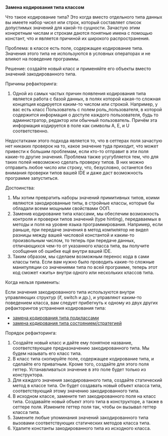 <strong>Замена кодирования типа классом</strong>

Что такое кодирование типа? Это когда вместо отдельного типа данных вы имеете набор чисел или строк, который составляет список допустимых значений для какой-то сущности. Зачастую этим конкретным числам и строкам даются понятные имена с помощью констант, что и является причиной их широкого распространения.

Проблема: в классе есть поле, содержащее кодирование типа. Значения этого типа не используются в условных операторах и не влияют на поведение программы.

Решение: создайте новый класс и применяйте его объекты вместо значений закодированного типа.

Причины рефакторинга:

1. Одной из самых частых причин появления кодирования типа является работа с базой данных, в полях которой какая-то сложная концепция кодируется каким-то числом или строкой. Например, у вас есть класс Пользователь с полем роль_пользователя, в которой содержится информация о доступе каждого пользователя, будь то администратор, редактор или обычный пользователь. Причём эта информация кодируется в поле как символы A, E, и U соответственно. 
 
Недостатками этого подхода является то, что в сеттерах поля зачастую нет никаких проверок на то, какое значение туда приходит, что может привести к большим проблемам, если кто-то отправит в эти поля какие-то другие значения. Проблема также усугубляется тем, что для таких полей невозможно сделать проверку типов. В них можно отправить любое число или строку, что, безусловно, останется без внимания проверки типов вашей IDE и даже даст возможность программе запуститься.

Достоинства:

1. Мы хотим превратить наборы значений примитивных типов, коими являются закодированные типы, в стройные классы, которые бы обладали всеми мощными свойствами ООП.
2. Заменив кодирование типа классами, мы обеспечим возможность контроля и проверки типов значений (type hinting), передаваемых в методы и поля на уровне языка программирования. Например, если раньше, при передаче значения в метод компилятор не видел разницы между вашей числовой константой и каким-то произвольным числом, то теперь при передаче данных, отличающихся чем-то от указанного класса типа, вы получите сообщения об ошибке ещё внутри вашей IDE.
3. Таким образом, мы сделаем возможным перенос кода в сами классы типа. Если вам нужно было проводить какие-то сложные манипуляции со значениями типа по всей программе, теперь этот код сможет «жить» внутри одного или нескольких классов типа.

Когда нельзя применить:

Если значения закодированного типа используются внутри управляющих структур (if, switch и др.), и управляют каким-то поведением класса, вам следует прибегнуть к одному из двух других рефакторингов устранения кодирования типа:

 - <a href="https://github.com/helenasilkina/refactoring/blob/master/Replace%20Type%20Code%20with%20Subclasses%20(Замена%20кодирования%20типа%20подклассами).md">замена кодирования типа подклассами</a>
 - <a href="https://github.com/helenasilkina/refactoring/blob/master/Replace%20Type%20Code%20with%20State%20(Strategy)%20(Замена%20кодирования%20типа%20состоянием%20(стратегией)).md">замена кодирования типа состоянием/стратегией</a>

Порядок рефакторинга:

1. Создайте новый класс и дайте ему понятное название, соответствующее предназначению закодированного типа. Мы будем называть его класс типа.
2. В класс типа скопируйте поле, содержащее кодирование типа, и сделайте его приватным. Кроме того, создайте для этого поля геттер. Устанавливаться значение в это поле будет только из конструктора.
3. Для каждого значения закодированного типа, создайте статический метод в классе типа. Он будет создавать новый объект класса типа, соответствующий этому значению закодированного типа.
4. В исходном классе, замените тип закодированного поля на класс типа. Создавайте новый объект этого типа в конструкторе, а также в сеттере поля. Измените геттер поля так, чтобы он вызывал геттер класса типа.
5. Замените любые упоминания значений закодированного типа вызовами соответствующих статических методов класса типа.
6. Удалите константы закодированного типа из исходного класса.

